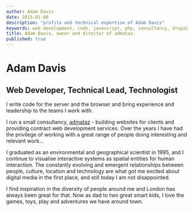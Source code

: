 ```yaml
---
author: Adam Davis  
date: 2015-01-08  
description: "profile and technical expertise of Adam Davis"
keywords: web development, code, javascript, php, consultancy, drupal
title: Adam Davis, owner and director of admataz. 
published: true
---
```


# Adam Davis
## Web Developer, Technical Lead, Technologist
I write code for the server and the browser and bring experience and leadership to the teams I work with. 

I run a small consultancy, [admataz](http://admataz.com) - building websites for clients and providing contract web development services. Over the years I have had the privilege of working with a great range of people doing interesting and relevant work...


I graduated as an environmental and geographical scientist in 1995, and I continue to visualise interactive systems as spatial entities for human interaction. The constantly evolving and emergent relationships between people, culture, location and technology are what got me excited about digital media in the first place, and still today I am not disappointed.

I find inspiration in the diversity of people around me and London has always been great for that. Now as dad to two great smart kids, I love the games, toys, play and adventures we have around town.

